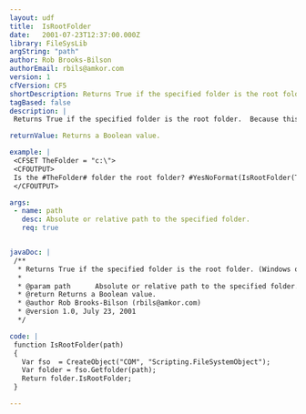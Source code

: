 ```yaml
---
layout: udf
title:  IsRootFolder
date:   2001-07-23T12:37:00.000Z
library: FileSysLib
argString: "path"
author: Rob Brooks-Bilson
authorEmail: rbils@amkor.com
version: 1
cfVersion: CF5
shortDescription: Returns True if the specified folder is the root folder. (Windows only)
tagBased: false
description: |
 Returns True if the specified folder is the root folder.  Because this function uses COM, it is only supported in the Windows version of ColdFusion.

returnValue: Returns a Boolean value.

example: |
 <CFSET TheFolder = "c:\">
 <CFOUTPUT>
 Is the #TheFolder# folder the root folder? #YesNoFormat(IsRootFolder(TheFolder))#
 </CFOUTPUT>

args:
 - name: path
   desc: Absolute or relative path to the specified folder.
   req: true


javaDoc: |
 /**
  * Returns True if the specified folder is the root folder. (Windows only)
  * 
  * @param path      Absolute or relative path to the specified folder. 
  * @return Returns a Boolean value. 
  * @author Rob Brooks-Bilson (rbils@amkor.com) 
  * @version 1.0, July 23, 2001 
  */

code: |
 function IsRootFolder(path)
 {
   Var fso  = CreateObject("COM", "Scripting.FileSystemObject");
   Var folder = fso.Getfolder(path);
   Return folder.IsRootFolder;
 }

---
```


